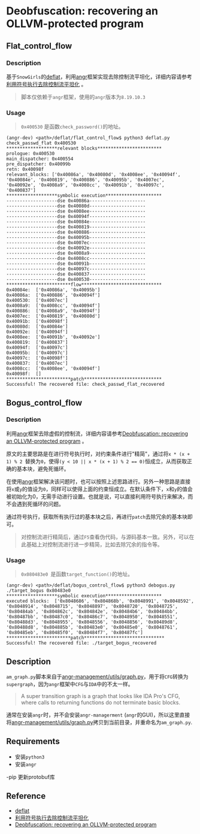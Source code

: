 # Deobfuscation: recovering an OLLVM-protected program

## Flat_control_flow

### Description

基于`SnowGirls`的[deflat](https://github.com/SnowGirls/deflat)，利用[angr](https://github.com/angr/angr)框架实现去除控制流平坦化，详细内容请参考[利用符号执行去除控制流平坦化](https://security.tencent.com/index.php/blog/msg/112) 。

> 脚本仅依赖于`angr`框架，使用的`angr`版本为`8.19.10.3`

### Usage

> `0x400530` 是函数`check_password()`的地址。

```shell
(angr-dev) <path>/deflat/flat_control_flow$ python3 deflat.py check_passwd_flat 0x400530
*******************relevant blocks************************
prologue: 0x400530
main_dispatcher: 0x400554
pre_dispatcher: 0x40099b
retn: 0x40098f
relevant_blocks: ['0x40086a', '0x40080d', '0x4008ee', '0x40094f', '0x40084e', '0x400819', '0x400886', '0x40095b', '0x4007ec', '0x40092e', '0x4008a9', '0x4008cc', '0x40091b', '0x40097c', '0x400837']
*******************symbolic execution*********************
-------------------dse 0x40086a---------------------
-------------------dse 0x40080d---------------------
-------------------dse 0x4008ee---------------------
-------------------dse 0x40094f---------------------
-------------------dse 0x40084e---------------------
-------------------dse 0x400819---------------------
-------------------dse 0x400886---------------------
-------------------dse 0x40095b---------------------
-------------------dse 0x4007ec---------------------
-------------------dse 0x40092e---------------------
-------------------dse 0x4008a9---------------------
-------------------dse 0x4008cc---------------------
-------------------dse 0x40091b---------------------
-------------------dse 0x40097c---------------------
-------------------dse 0x400837---------------------
-------------------dse 0x400530---------------------
************************flow******************************
0x40084e:  ['0x40086a', '0x40095b']
0x40086a:  ['0x400886', '0x40094f']
0x400530:  ['0x4007ec']
0x4008a9:  ['0x4008cc', '0x40094f']
0x400886:  ['0x4008a9', '0x40094f']
0x4007ec:  ['0x400819', '0x40080d']
0x40091b:  ['0x40098f']
0x40080d:  ['0x40084e']
0x40092e:  ['0x40094f']
0x4008ee:  ['0x40091b', '0x40092e']
0x400819:  ['0x400837']
0x40094f:  ['0x40097c']
0x40095b:  ['0x40097c']
0x40097c:  ['0x40098f']
0x400837:  ['0x4007ec']
0x4008cc:  ['0x4008ee', '0x40094f']
0x40098f:  []
************************patch*****************************
Successful! The recovered file: check_passwd_flat_recovered
```

## Bogus_control_flow

### Description

利用[angr](https://github.com/angr/angr)框架去除虚假的控制流，详细内容请参考[Deobfuscation: recovering an OLLVM-protected program](https://blog.quarkslab.com/deobfuscation-recovering-an-ollvm-protected-program.html) 。

原文的主要思路是在进行符号执行时，对约束条件进行"精简"，通过将`x * (x + 1) % 2 `替换为`0`，使得`(y < 10 || x * (x + 1) % 2 == 0)`恒成立，从而获取正确的基本块，避免死循环。

在使用[angr](https://github.com/angr/angr)框架解决该问题时，也可以按照上述思路进行。另外一种思路是直接将`x`或`y`的值设为`0`，同样可以使得上面的约束恒成立。在默认条件下，`x`和`y`的值会被初始化为0，无需手动进行设置。也就是说，可以直接利用符号执行来解决，而不会遇到死循环的问题。

通过符号执行，获取所有执行过的基本块之后，再进行`patch`去除冗余的基本块即可。

> 对控制流进行精简后，通过`F5`查看伪代码，与源码基本一致。另外，可以在此基础上对控制流进行进一步精简，比如去除冗余的指令等。

### Usage

> `0x080483e0 `是函数`target_function()`的地址。

```shell
(angr-dev) <path>/deflat/bogus_control_flow$ python3 debogus.py ./target_bogus 0x80483e0
*******************symbolic execution*********************
executed blocks:  ['0x8048686', '0x804868b', '0x8048991', '0x8048592', '0x8048914', '0x8048715', '0x8048897', '0x8048720', '0x8048725', '0x80484ab', '0x804862c', '0x804842e', '0x80484b6', '0x80484bb', '0x80487bb', '0x80487c0', '0x80486c7', '0x8048950', '0x8048551', '0x80488d3', '0x8048955', '0x8048556', '0x8048856', '0x80489d8', '0x80488d8', '0x804885b', '0x80483e0', '0x80485e0', '0x8048761', '0x80485eb', '0x80485f0', '0x80484f7', '0x80487fc']
************************patch******************************
Successful! The recovered file: ./target_bogus_recovered
```

## Description

`am_graph.py`脚本来自于[angr-management/utils/graph.py](https://github.com/angr/angr-management/blob/master/angrmanagement/utils/graph.py)，用于将`CFG`转换为`supergraph`，因为`angr`框架中`CFG`与`IDA`中的不太一样。

> A super transition graph is a graph that looks like IDA Pro's CFG, where calls to returning functions do not terminate basic blocks. 

通常在安装`angr`时，并不会安装`angr-managerment` (`angr`的GUI)，所以这里直接将[angr-management/utils/graph.py](https://github.com/angr/angr-management/blob/master/angrmanagement/utils/graph.py)拷贝到当前目录，并重命名为`am_graph.py`.

## Requirements

- 安装`python3`
- 安装`angr`

-pip 更新protobuf库

## Reference

+ [deflat](https://github.com/SnowGirls/deflat)
+ [利用符号执行去除控制流平坦化](https://security.tencent.com/index.php/blog/msg/112)
+ [Deobfuscation: recovering an OLLVM-protected program](https://blog.quarkslab.com/deobfuscation-recovering-an-ollvm-protected-program.html)

